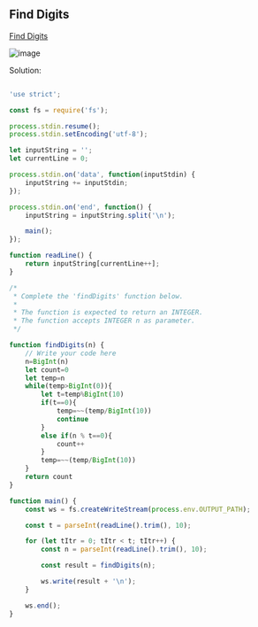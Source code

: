 ## Find Digits
[ Find Digits ](https://www.hackerrank.com/challenges/find-digits/problem)

![image](https://user-images.githubusercontent.com/72649014/162671703-d54ddd53-bd51-4ae7-a4a6-1af7c9d180eb.png)



Solution:
```js

'use strict';

const fs = require('fs');

process.stdin.resume();
process.stdin.setEncoding('utf-8');

let inputString = '';
let currentLine = 0;

process.stdin.on('data', function(inputStdin) {
    inputString += inputStdin;
});

process.stdin.on('end', function() {
    inputString = inputString.split('\n');

    main();
});

function readLine() {
    return inputString[currentLine++];
}

/*
 * Complete the 'findDigits' function below.
 *
 * The function is expected to return an INTEGER.
 * The function accepts INTEGER n as parameter.
 */

function findDigits(n) {
    // Write your code here
    n=BigInt(n)
    let count=0
    let temp=n
    while(temp>BigInt(0)){
        let t=temp%BigInt(10)
        if(t==0){
            temp=~~(temp/BigInt(10))
            continue
        }
        else if(n % t==0){
            count++ 
        }
        temp=~~(temp/BigInt(10))
    }
    return count
}

function main() {
    const ws = fs.createWriteStream(process.env.OUTPUT_PATH);

    const t = parseInt(readLine().trim(), 10);

    for (let tItr = 0; tItr < t; tItr++) {
        const n = parseInt(readLine().trim(), 10);

        const result = findDigits(n);

        ws.write(result + '\n');
    }

    ws.end();
}


```

